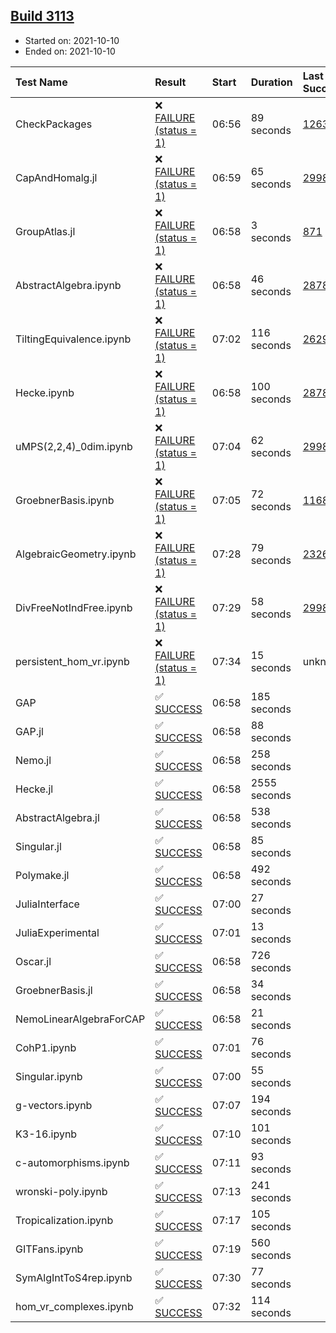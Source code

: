 ## [Build 3113](https://oscarci.mathematik.uni-kl.de/job/oscar-stable/3113/)

* Started on: 2021-10-10
* Ended on: 2021-10-10

| Test Name    | Result | Start | Duration | Last Success | First Failure |
|:-------------|:-------|:------|:---------|:-------------|:--------------|
| CheckPackages | ❌ [FAILURE (status = 1)](https://oscarci.mathematik.uni-kl.de/job/oscar-stable/3113/artifact/logs/build-3113/CheckPackages.log) | 06:56 | 89 seconds | [1263](https://oscarci.mathematik.uni-kl.de/job/oscar-stable/1263/) | [1264](https://oscarci.mathematik.uni-kl.de/job/oscar-stable/1264/) |
| CapAndHomalg.jl | ❌ [FAILURE (status = 1)](https://oscarci.mathematik.uni-kl.de/job/oscar-stable/3113/artifact/logs/build-3113/CapAndHomalg.jl.log) | 06:59 | 65 seconds | [2998](https://oscarci.mathematik.uni-kl.de/job/oscar-stable/2998/) | [2999](https://oscarci.mathematik.uni-kl.de/job/oscar-stable/2999/) |
| GroupAtlas.jl | ❌ [FAILURE (status = 1)](https://oscarci.mathematik.uni-kl.de/job/oscar-stable/3113/artifact/logs/build-3113/GroupAtlas.jl.log) | 06:58 | 3 seconds | [871](https://oscarci.mathematik.uni-kl.de/job/oscar-stable/871/) | [872](https://oscarci.mathematik.uni-kl.de/job/oscar-stable/872/) |
| AbstractAlgebra.ipynb | ❌ [FAILURE (status = 1)](https://oscarci.mathematik.uni-kl.de/job/oscar-stable/3113/artifact/logs/build-3113/AbstractAlgebra.ipynb.log) | 06:58 | 46 seconds | [2878](https://oscarci.mathematik.uni-kl.de/job/oscar-stable/2878/) | [2879](https://oscarci.mathematik.uni-kl.de/job/oscar-stable/2879/) |
| TiltingEquivalence.ipynb | ❌ [FAILURE (status = 1)](https://oscarci.mathematik.uni-kl.de/job/oscar-stable/3113/artifact/logs/build-3113/TiltingEquivalence.ipynb.log) | 07:02 | 116 seconds | [2629](https://oscarci.mathematik.uni-kl.de/job/oscar-stable/2629/) | [2630](https://oscarci.mathematik.uni-kl.de/job/oscar-stable/2630/) |
| Hecke.ipynb | ❌ [FAILURE (status = 1)](https://oscarci.mathematik.uni-kl.de/job/oscar-stable/3113/artifact/logs/build-3113/Hecke.ipynb.log) | 06:58 | 100 seconds | [2878](https://oscarci.mathematik.uni-kl.de/job/oscar-stable/2878/) | [2879](https://oscarci.mathematik.uni-kl.de/job/oscar-stable/2879/) |
| uMPS(2,2,4)_0dim.ipynb | ❌ [FAILURE (status = 1)](https://oscarci.mathematik.uni-kl.de/job/oscar-stable/3113/artifact/logs/build-3113/uMPS-2-2-4-_0dim.ipynb.log) | 07:04 | 62 seconds | [2998](https://oscarci.mathematik.uni-kl.de/job/oscar-stable/2998/) | [2999](https://oscarci.mathematik.uni-kl.de/job/oscar-stable/2999/) |
| GroebnerBasis.ipynb | ❌ [FAILURE (status = 1)](https://oscarci.mathematik.uni-kl.de/job/oscar-stable/3113/artifact/logs/build-3113/GroebnerBasis.ipynb.log) | 07:05 | 72 seconds | [1168](https://oscarci.mathematik.uni-kl.de/job/oscar-stable/1168/) | [1169](https://oscarci.mathematik.uni-kl.de/job/oscar-stable/1169/) |
| AlgebraicGeometry.ipynb | ❌ [FAILURE (status = 1)](https://oscarci.mathematik.uni-kl.de/job/oscar-stable/3113/artifact/logs/build-3113/AlgebraicGeometry.ipynb.log) | 07:28 | 79 seconds | [2326](https://oscarci.mathematik.uni-kl.de/job/oscar-stable/2326/) | [2327](https://oscarci.mathematik.uni-kl.de/job/oscar-stable/2327/) |
| DivFreeNotIndFree.ipynb | ❌ [FAILURE (status = 1)](https://oscarci.mathematik.uni-kl.de/job/oscar-stable/3113/artifact/logs/build-3113/DivFreeNotIndFree.ipynb.log) | 07:29 | 58 seconds | [2998](https://oscarci.mathematik.uni-kl.de/job/oscar-stable/2998/) | [2999](https://oscarci.mathematik.uni-kl.de/job/oscar-stable/2999/) |
| persistent_hom_vr.ipynb | ❌ [FAILURE (status = 1)](https://oscarci.mathematik.uni-kl.de/job/oscar-stable/3113/artifact/logs/build-3113/persistent_hom_vr.ipynb.log) | 07:34 | 15 seconds | unknown | unknown |
| GAP | ✅ [SUCCESS](https://oscarci.mathematik.uni-kl.de/job/oscar-stable/3113/artifact/logs/build-3113/GAP.log) | 06:58 | 185 seconds |  |  |
| GAP.jl | ✅ [SUCCESS](https://oscarci.mathematik.uni-kl.de/job/oscar-stable/3113/artifact/logs/build-3113/GAP.jl.log) | 06:58 | 88 seconds |  |  |
| Nemo.jl | ✅ [SUCCESS](https://oscarci.mathematik.uni-kl.de/job/oscar-stable/3113/artifact/logs/build-3113/Nemo.jl.log) | 06:58 | 258 seconds |  |  |
| Hecke.jl | ✅ [SUCCESS](https://oscarci.mathematik.uni-kl.de/job/oscar-stable/3113/artifact/logs/build-3113/Hecke.jl.log) | 06:58 | 2555 seconds |  |  |
| AbstractAlgebra.jl | ✅ [SUCCESS](https://oscarci.mathematik.uni-kl.de/job/oscar-stable/3113/artifact/logs/build-3113/AbstractAlgebra.jl.log) | 06:58 | 538 seconds |  |  |
| Singular.jl | ✅ [SUCCESS](https://oscarci.mathematik.uni-kl.de/job/oscar-stable/3113/artifact/logs/build-3113/Singular.jl.log) | 06:58 | 85 seconds |  |  |
| Polymake.jl | ✅ [SUCCESS](https://oscarci.mathematik.uni-kl.de/job/oscar-stable/3113/artifact/logs/build-3113/Polymake.jl.log) | 06:58 | 492 seconds |  |  |
| JuliaInterface | ✅ [SUCCESS](https://oscarci.mathematik.uni-kl.de/job/oscar-stable/3113/artifact/logs/build-3113/JuliaInterface.log) | 07:00 | 27 seconds |  |  |
| JuliaExperimental | ✅ [SUCCESS](https://oscarci.mathematik.uni-kl.de/job/oscar-stable/3113/artifact/logs/build-3113/JuliaExperimental.log) | 07:01 | 13 seconds |  |  |
| Oscar.jl | ✅ [SUCCESS](https://oscarci.mathematik.uni-kl.de/job/oscar-stable/3113/artifact/logs/build-3113/Oscar.jl.log) | 06:58 | 726 seconds |  |  |
| GroebnerBasis.jl | ✅ [SUCCESS](https://oscarci.mathematik.uni-kl.de/job/oscar-stable/3113/artifact/logs/build-3113/GroebnerBasis.jl.log) | 06:58 | 34 seconds |  |  |
| NemoLinearAlgebraForCAP | ✅ [SUCCESS](https://oscarci.mathematik.uni-kl.de/job/oscar-stable/3113/artifact/logs/build-3113/NemoLinearAlgebraForCAP.log) | 06:58 | 21 seconds |  |  |
| CohP1.ipynb | ✅ [SUCCESS](https://oscarci.mathematik.uni-kl.de/job/oscar-stable/3113/artifact/logs/build-3113/CohP1.ipynb.log) | 07:01 | 76 seconds |  |  |
| Singular.ipynb | ✅ [SUCCESS](https://oscarci.mathematik.uni-kl.de/job/oscar-stable/3113/artifact/logs/build-3113/Singular.ipynb.log) | 07:00 | 55 seconds |  |  |
| g-vectors.ipynb | ✅ [SUCCESS](https://oscarci.mathematik.uni-kl.de/job/oscar-stable/3113/artifact/logs/build-3113/g-vectors.ipynb.log) | 07:07 | 194 seconds |  |  |
| K3-16.ipynb | ✅ [SUCCESS](https://oscarci.mathematik.uni-kl.de/job/oscar-stable/3113/artifact/logs/build-3113/K3-16.ipynb.log) | 07:10 | 101 seconds |  |  |
| c-automorphisms.ipynb | ✅ [SUCCESS](https://oscarci.mathematik.uni-kl.de/job/oscar-stable/3113/artifact/logs/build-3113/c-automorphisms.ipynb.log) | 07:11 | 93 seconds |  |  |
| wronski-poly.ipynb | ✅ [SUCCESS](https://oscarci.mathematik.uni-kl.de/job/oscar-stable/3113/artifact/logs/build-3113/wronski-poly.ipynb.log) | 07:13 | 241 seconds |  |  |
| Tropicalization.ipynb | ✅ [SUCCESS](https://oscarci.mathematik.uni-kl.de/job/oscar-stable/3113/artifact/logs/build-3113/Tropicalization.ipynb.log) | 07:17 | 105 seconds |  |  |
| GITFans.ipynb | ✅ [SUCCESS](https://oscarci.mathematik.uni-kl.de/job/oscar-stable/3113/artifact/logs/build-3113/GITFans.ipynb.log) | 07:19 | 560 seconds |  |  |
| SymAlgIntToS4rep.ipynb | ✅ [SUCCESS](https://oscarci.mathematik.uni-kl.de/job/oscar-stable/3113/artifact/logs/build-3113/SymAlgIntToS4rep.ipynb.log) | 07:30 | 77 seconds |  |  |
| hom_vr_complexes.ipynb | ✅ [SUCCESS](https://oscarci.mathematik.uni-kl.de/job/oscar-stable/3113/artifact/logs/build-3113/hom_vr_complexes.ipynb.log) | 07:32 | 114 seconds |  |  |
